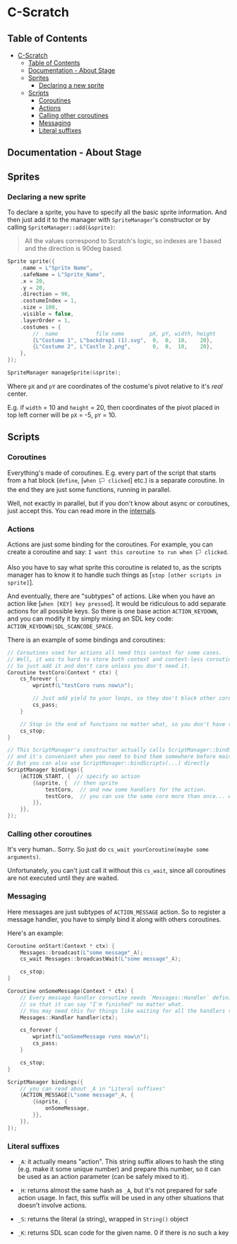 # C-Scratch

## Table of Contents

- [C-Scratch](#c-scratch)
  - [Table of Contents](#table-of-contents)
  - [Documentation - About Stage](#documentation---about-stage)
  - [Sprites](#sprites)
    - [Declaring a new sprite](#declaring-a-new-sprite)
  - [Scripts](#scripts)
    - [Coroutines](#coroutines)
    - [Actions](#actions)
    - [Calling other coroutines](#calling-other-coroutines)
    - [Messaging](#messaging)
    - [Literal suffixes](#literal-suffixes)

## Documentation - About Stage

## Sprites

### Declaring a new sprite

To declare a sprite, you have to specify all the basic sprite information.
And then just add it to the manager with `SpriteManager`'s constructor or by calling
`SpriteManager::add(&sprite)`:

> All the values correspond to Scratch's logic, so indexes are 1 based and the direction is 90deg based.

```cpp
Sprite sprite({
    .name = L"Sprite Name",
    .safeName = L"Sprite_Name",
    .x = 20,
    .y = 20,
    .direction = 90,
    .costumeIndex = 1,
    .size = 100,
    .visible = false,
    .layerOrder = 1,
    .costumes = {
        //  name            file name        pX, pY, width, height
        {L"Costume 1", L"backdrop1 (1).svg",  0,  0,  10,    20},
        {L"Costume 2", L"Castle 2.png",       0,  0,  10,    20},
    },
});

SpriteManager manageSprite(&sprite);
```

Where `pX` and `pY` are coordinates of the costume's pivot relative to it's _real_ center.

E.g. if `width` = 10 and `height` = 20, then coordinates of the pivot placed in top left corner will be `pX` = -5, `pY` = 10.

## Scripts

### Coroutines

Everything's made of coroutines. E.g. every part of the script that starts from a hat block (`define`, [`when 🏳️ clicked`] etc.) is a separate coroutine. In the end they are just some functions, running in parallel.

Well, not exactly in parallel, but if you don't know about async or coroutines, just accept this. You can read more in the [internals](internals.md).

### Actions

Actions are just some binding for the coroutines. For example, you can create a coroutine and say: `I want this coroutine to run when 🏳️ clicked`.

Also you have to say what sprite this coroutine is related to, as the scripts manager has to know it to handle such things as [`stop [other scripts in sprite]`].

And eventually, there are "subtypes" of actions. Like when you have an action like [`when [KEY] key pressed`]. It would be ridiculous to add separate actions for all possible keys. So there is one base action `ACTION_KEYDOWN`, and you can modify it by simply mixing an SDL key code:
`ACTION_KEYDOWN|SDL_SCANCODE_SPACE`.

There is an example of some bindings and coroutines:

```cpp
// Coroutines used for actions all need this context for some cases.
// Well, it was to hard to store both context and context-less coroutines in the bindings.
// So just add it and don't care unless you don't need it.
Coroutine testCoro(Context * ctx) {
    cs_forever {
        wprintf(L"testCoro runs now\n");

        // Just add yield to your loops, so they don't block other coroutines
        cs_pass;
    }

    // Stop in the end of functions no matter what, so you don't have to care about whether you have or not any yields. Since a coroutine will be corrupted without cs_stop/yield/etc.
    cs_stop;
}

// This ScriptManager's constructor actually calls ScriptManager::bindScripts
// and it's convenient when you need to bind them somewhere before main() execution.
// But you can also use ScriptManager::bindScripts(...) directly
ScriptManager bindings({
    {ACTION_START, {  // specify an action
        {&sprite, {  // then sprite
            testCoro,  // and now some handlers for the action.
            testCoro,  // you can use the same coro more than once... And it will run several times simultaneously. 
        }},
    }},
});
```

### Calling other coroutines

It's very human.. Sorry.
So just do `cs_wait yourCoroutine(maybe some arguments)`.

Unfortunately, you can't just call it without this `cs_wait`, since all coroutines are not executed until they are waited.

### Messaging

Here messages are just subtypes of `ACTION_MESSAGE` action. So to register a message handler, you have to simply bind it along with others coroutines.

Here's an example:

```cpp
Coroutine onStart(Context * ctx) {
    Messages::broadcast(L"some message"_A);
    cs_wait Messages::broadcastWait(L"some message"_A);

    cs_stop;
}

Coroutine onSomeMessage(Context * ctx) {
    // Every message handler coroutine needs `Messages::Handler` definition
    // so that it can say "I'm finished" no matter what.
    // You may need this for things like waiting for all the handlers to stop.
    Messages::Handler handler(ctx);

    cs_forever {
        wprintf(L"onSomeMessage runs now\n");
        cs_pass;
    }

    cs_stop;
}

ScriptManager bindings({
    // you can read about _A in "Literal suffixes"
    {ACTION_MESSAGE|L"some message"_A, {
        {&sprite, {
            onSomeMessage,
        }},
    }},
});
```

### Literal suffixes

- `_A`: it actually means "action". This string suffix allows to hash the sting (e.g. make it some unique number) and prepare this number, so it can be used as an action parameter (can be safely mixed to it).

- `_H`: returns almost the same hash as `_A`, but it's not prepared for safe action usage. In fact, this suffix will be used in any other situations that doesn't involve actions.

- `_S`: returns the literal (a string), wrapped in `String()` object

- `_K`: returns SDL scan code for the given name. 0 if there is no such a key
